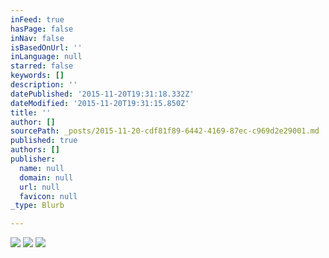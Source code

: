 ```yaml
---
inFeed: true
hasPage: false
inNav: false
isBasedOnUrl: ''
inLanguage: null
starred: false
keywords: []
description: ''
datePublished: '2015-11-20T19:31:18.332Z'
dateModified: '2015-11-20T19:31:15.850Z'
title: ''
author: []
sourcePath: _posts/2015-11-20-cdf81f89-6442-4169-87ec-c969d2e29001.md
published: true
authors: []
publisher:
  name: null
  domain: null
  url: null
  favicon: null
_type: Blurb

---
```

![](https://the-grid-user-content.s3-us-west-2.amazonaws.com/702f4849-dd8f-478d-85bf-5fc0ae0fe977.jpg)
![](https://the-grid-user-content.s3-us-west-2.amazonaws.com/02fcaadb-5c34-4cbb-a04b-af081d9191e4.jpg)
![](https://the-grid-user-content.s3-us-west-2.amazonaws.com/7a302145-4566-494c-8dd7-c1a1dd99759b.jpg)